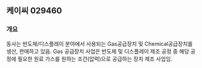 
## 케이씨 029460
### 개요
동사는 반도체/디스플레이 분야에서 사용되는 Gas공급장치 및 Chemical공급장치를 생산, 판매하고 있음.
Gas 공급장치 사업은 반도체 및 디스플레이 제조 공정 중 해당 공정에 필요한 원료 가스를 원하는 조건(압력)으로 공급하는 장치 제조 사업임.
